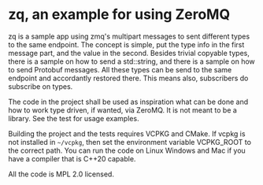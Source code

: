 # zq, an example for using ZeroMQ

zq is a sample app using zmq's multipart messages to sent different types to the same endpoint.
The concept is simple, put the type info in the first message part, and the value in the second.
Besides trivial copyable types, there is a sample on how to send a std::string, and there is a sample on how to send Protobuf messages.
All these types can be send to the same endpoint and accordantly restored there.
This means also, subscribers do subscribe on types.

The code in the project shall be used as inspiration what can be done and how to work type driven, if wanted, via ZeroMQ.
It is not meant to be a library. See the test for usage examples.

Building the project and the tests requires VCPKG and CMake.
If vcpkg is not installed in `~/vcpkg`, then set the environment variable VCPKG_ROOT to the correct path.
You can run the code on Linux Windows and Mac if you have a compiler that is C++20 capable.

All the code is MPL 2.0 licensed.
